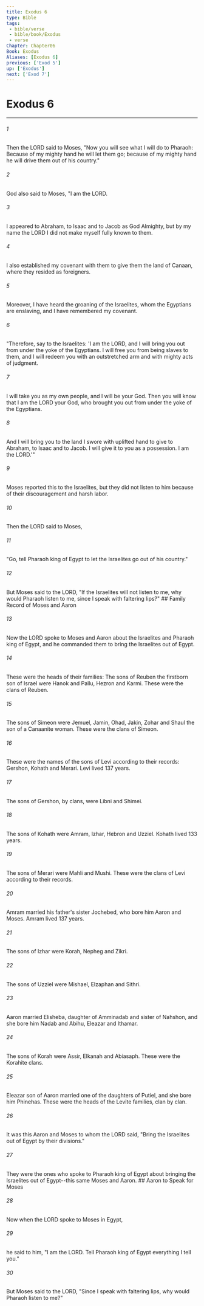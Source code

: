 ```yaml
---
title: Exodus 6
type: Bible
tags:
 - bible/verse
 - bible/book/Exodus
 - verse
Chapter: Chapter06
Book: Exodus
Aliases: [Exodus 6]
previous: ['Exod 5']
up: ['Exodus']
next: ['Exod 7']
---
```

# Exodus 6

***


###### 1 
Then the LORD said to Moses, "Now you will see what I will do to Pharaoh: Because of my mighty hand he will let them go; because of my mighty hand he will drive them out of his country." 

###### 2 
God also said to Moses, "I am the LORD. 

###### 3 
I appeared to Abraham, to Isaac and to Jacob as God Almighty, but by my name the LORD I did not make myself fully known to them. 

###### 4 
I also established my covenant with them to give them the land of Canaan, where they resided as foreigners. 

###### 5 
Moreover, I have heard the groaning of the Israelites, whom the Egyptians are enslaving, and I have remembered my covenant. 

###### 6 
"Therefore, say to the Israelites: 'I am the LORD, and I will bring you out from under the yoke of the Egyptians. I will free you from being slaves to them, and I will redeem you with an outstretched arm and with mighty acts of judgment. 

###### 7 
I will take you as my own people, and I will be your God. Then you will know that I am the LORD your God, who brought you out from under the yoke of the Egyptians. 

###### 8 
And I will bring you to the land I swore with uplifted hand to give to Abraham, to Isaac and to Jacob. I will give it to you as a possession. I am the LORD.'" 

###### 9 
Moses reported this to the Israelites, but they did not listen to him because of their discouragement and harsh labor. 

###### 10 
Then the LORD said to Moses, 

###### 11 
"Go, tell Pharaoh king of Egypt to let the Israelites go out of his country." 

###### 12 
But Moses said to the LORD, "If the Israelites will not listen to me, why would Pharaoh listen to me, since I speak with faltering lips?" ## Family Record of Moses and Aaron 

###### 13 
Now the LORD spoke to Moses and Aaron about the Israelites and Pharaoh king of Egypt, and he commanded them to bring the Israelites out of Egypt. 

###### 14 
These were the heads of their families: The sons of Reuben the firstborn son of Israel were Hanok and Pallu, Hezron and Karmi. These were the clans of Reuben. 

###### 15 
The sons of Simeon were Jemuel, Jamin, Ohad, Jakin, Zohar and Shaul the son of a Canaanite woman. These were the clans of Simeon. 

###### 16 
These were the names of the sons of Levi according to their records: Gershon, Kohath and Merari. Levi lived 137 years. 

###### 17 
The sons of Gershon, by clans, were Libni and Shimei. 

###### 18 
The sons of Kohath were Amram, Izhar, Hebron and Uzziel. Kohath lived 133 years. 

###### 19 
The sons of Merari were Mahli and Mushi. These were the clans of Levi according to their records. 

###### 20 
Amram married his father's sister Jochebed, who bore him Aaron and Moses. Amram lived 137 years. 

###### 21 
The sons of Izhar were Korah, Nepheg and Zikri. 

###### 22 
The sons of Uzziel were Mishael, Elzaphan and Sithri. 

###### 23 
Aaron married Elisheba, daughter of Amminadab and sister of Nahshon, and she bore him Nadab and Abihu, Eleazar and Ithamar. 

###### 24 
The sons of Korah were Assir, Elkanah and Abiasaph. These were the Korahite clans. 

###### 25 
Eleazar son of Aaron married one of the daughters of Putiel, and she bore him Phinehas. These were the heads of the Levite families, clan by clan. 

###### 26 
It was this Aaron and Moses to whom the LORD said, "Bring the Israelites out of Egypt by their divisions." 

###### 27 
They were the ones who spoke to Pharaoh king of Egypt about bringing the Israelites out of Egypt--this same Moses and Aaron. ## Aaron to Speak for Moses 

###### 28 
Now when the LORD spoke to Moses in Egypt, 

###### 29 
he said to him, "I am the LORD. Tell Pharaoh king of Egypt everything I tell you." 

###### 30 
But Moses said to the LORD, "Since I speak with faltering lips, why would Pharaoh listen to me?" 
